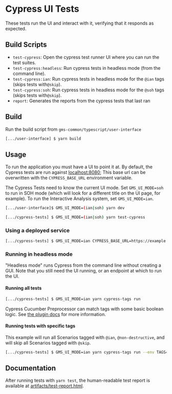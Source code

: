 # Cypress UI Tests

These tests run the UI and interact with it, verifying that it responds as expected.

## Build Scripts

* `test-cypress`: Open the cypress test runner UI where you can run the test suites.
* `test-cypress:headless`: Run cypress tests in headless mode (from the command line).
* `test-cypress:ian`: Run cypress tests in headless mode for the `@ian` tags (skips tests with`@skip`).
* `test-cypress:soh`: Run cypress tests in headless mode for the `@soh` tags (skips tests with`@skip`).
* `report`: Generates the reports from the cypress tests that last ran

## Build

Run the build script from `gms-common/typescript/user-interface`

```bash
[.../user-interface] $ yarn build
```

## Usage

To run the application you must have a UI to point it at. By default, the Cypress tests are run against [localhost:8080](http://localhost:8080); This base url can be overwritten with the `CYPRESS_BASE_URL` environment variable.

The Cypress Tests need to know the current UI mode. Set `GMS_UI_MODE=soh` to run in SOH mode (which will look for a different title on the UI page, for example). To run the Interactive Analysis system, set `GMS_UI_MODE=ian`.

```bash
[.../user-interface]$ GMS_UI_MODE=(ian|soh) yarn dev
```

```bash
[.../cypress-tests] $ GMS_UI_MODE=(ian|soh) yarn test-cypress
```

### Using a deployed service

```bash
[.../cypress-tests] $ GMS_UI_MODE=ian CYPRESS_BASE_URL=https://example.com yarn test-cypress
```

### Running in headless mode

"Headless mode" runs Cypress from the command line without creating a GUI. Note that you still need the UI running, or an endpoint at which to run the UI.

#### Running all tests

```bash
[.../cypress-tests] $ GMS_UI_MODE=ian yarn cypress-tags run
```

Cypress Cucumber Preprocessor can match tags with some basic boolean logic. See [the plugin docs](https://www.npmjs.com/package/cypress-cucumber-preprocessor) for more information.

#### Running tests with specific tags

This example will run all Scenarios tagged with `@ian`, `@non-destructive`, and will skip all Scenarios tagged with `@skip`.

```bash
[.../cypress-tests] $ GMS_UI_MODE=ian yarn cypress-tags run --env TAGS="@ian and @non-destructive and not @skip"
```

## Documentation

After running tests with `yarn test`, the human-readable test report
is available at [artifacts/test-report.html](artifacts/test-report.html).
